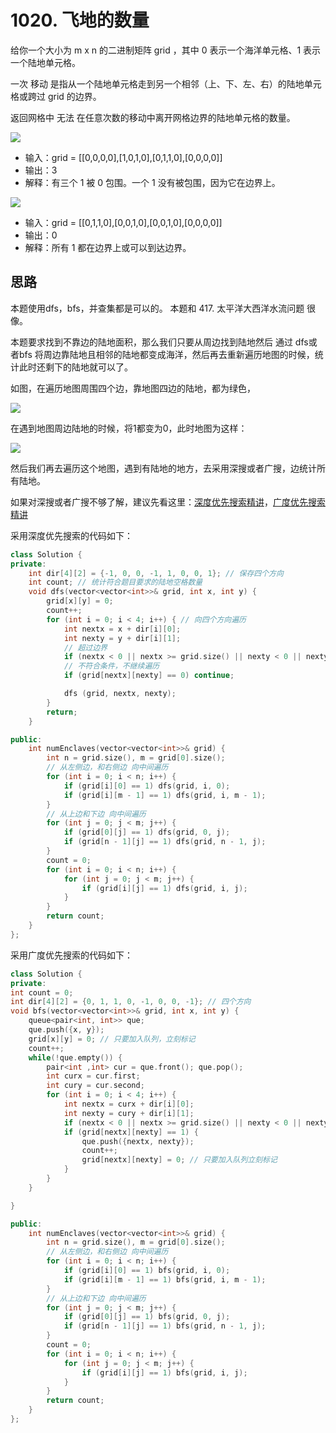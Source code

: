 
# 1020. 飞地的数量 

给你一个大小为 m x n 的二进制矩阵 grid ，其中 0 表示一个海洋单元格、1 表示一个陆地单元格。

一次 移动 是指从一个陆地单元格走到另一个相邻（上、下、左、右）的陆地单元格或跨过 grid 的边界。

返回网格中 无法 在任意次数的移动中离开网格边界的陆地单元格的数量。

![](https://code-thinking-1253855093.file.myqcloud.com/pics/20220830100710.png) 

* 输入：grid = [[0,0,0,0],[1,0,1,0],[0,1,1,0],[0,0,0,0]]
* 输出：3
* 解释：有三个 1 被 0 包围。一个 1 没有被包围，因为它在边界上。

![](https://code-thinking-1253855093.file.myqcloud.com/pics/20220830100742.png) 

* 输入：grid = [[0,1,1,0],[0,0,1,0],[0,0,1,0],[0,0,0,0]]
* 输出：0
* 解释：所有 1 都在边界上或可以到达边界。 

## 思路 

本题使用dfs，bfs，并查集都是可以的。 本题和 417. 太平洋大西洋水流问题 很像。 

本题要求找到不靠边的陆地面积，那么我们只要从周边找到陆地然后 通过 dfs或者bfs 将周边靠陆地且相邻的陆地都变成海洋，然后再去重新遍历地图的时候，统计此时还剩下的陆地就可以了。

如图，在遍历地图周围四个边，靠地图四边的陆地，都为绿色，

![](https://code-thinking-1253855093.file.myqcloud.com/pics/20220830104632.png)

在遇到地图周边陆地的时候，将1都变为0，此时地图为这样：

![](https://code-thinking-1253855093.file.myqcloud.com/pics/20220830104651.png)

然后我们再去遍历这个地图，遇到有陆地的地方，去采用深搜或者广搜，边统计所有陆地。

如果对深搜或者广搜不够了解，建议先看这里：[深度优先搜索精讲](https://leetcode.cn/problems/all-paths-from-source-to-target/solution/by-carlsun-2-66pf/)，[广度优先搜索精讲](https://leetcode.cn/circle/discuss/V3FulB/)

采用深度优先搜索的代码如下： 

```CPP 
class Solution {
private:
    int dir[4][2] = {-1, 0, 0, -1, 1, 0, 0, 1}; // 保存四个方向
    int count; // 统计符合题目要求的陆地空格数量
    void dfs(vector<vector<int>>& grid, int x, int y) {
        grid[x][y] = 0;
        count++;
        for (int i = 0; i < 4; i++) { // 向四个方向遍历
            int nextx = x + dir[i][0];
            int nexty = y + dir[i][1];
            // 超过边界
            if (nextx < 0 || nextx >= grid.size() || nexty < 0 || nexty >= grid[0].size()) continue;
            // 不符合条件，不继续遍历
            if (grid[nextx][nexty] == 0) continue;

            dfs (grid, nextx, nexty);
        }
        return;
    }

public:
    int numEnclaves(vector<vector<int>>& grid) {
        int n = grid.size(), m = grid[0].size();
        // 从左侧边，和右侧边 向中间遍历
        for (int i = 0; i < n; i++) {
            if (grid[i][0] == 1) dfs(grid, i, 0);
            if (grid[i][m - 1] == 1) dfs(grid, i, m - 1);
        }
        // 从上边和下边 向中间遍历
        for (int j = 0; j < m; j++) {
            if (grid[0][j] == 1) dfs(grid, 0, j);
            if (grid[n - 1][j] == 1) dfs(grid, n - 1, j);
        }
        count = 0;
        for (int i = 0; i < n; i++) {
            for (int j = 0; j < m; j++) {
                if (grid[i][j] == 1) dfs(grid, i, j);
            }
        }
        return count;
    }
};
```

采用广度优先搜索的代码如下：

```CPP 
class Solution {
private:
int count = 0;
int dir[4][2] = {0, 1, 1, 0, -1, 0, 0, -1}; // 四个方向
void bfs(vector<vector<int>>& grid, int x, int y) {
    queue<pair<int, int>> que;
    que.push({x, y});
    grid[x][y] = 0; // 只要加入队列，立刻标记
    count++;
    while(!que.empty()) {
        pair<int ,int> cur = que.front(); que.pop();
        int curx = cur.first;
        int cury = cur.second;
        for (int i = 0; i < 4; i++) {
            int nextx = curx + dir[i][0];
            int nexty = cury + dir[i][1];
            if (nextx < 0 || nextx >= grid.size() || nexty < 0 || nexty >= grid[0].size()) continue;  // 越界了，直接跳过
            if (grid[nextx][nexty] == 1) {
                que.push({nextx, nexty});
                count++;
                grid[nextx][nexty] = 0; // 只要加入队列立刻标记
            }
        }
    }

}

public:
    int numEnclaves(vector<vector<int>>& grid) {
        int n = grid.size(), m = grid[0].size();
        // 从左侧边，和右侧边 向中间遍历
        for (int i = 0; i < n; i++) {
            if (grid[i][0] == 1) bfs(grid, i, 0);
            if (grid[i][m - 1] == 1) bfs(grid, i, m - 1);
        }
        // 从上边和下边 向中间遍历
        for (int j = 0; j < m; j++) {
            if (grid[0][j] == 1) bfs(grid, 0, j);
            if (grid[n - 1][j] == 1) bfs(grid, n - 1, j);
        }
        count = 0;
        for (int i = 0; i < n; i++) {
            for (int j = 0; j < m; j++) {
                if (grid[i][j] == 1) bfs(grid, i, j);
            }
        }
        return count;
    }
};
```

